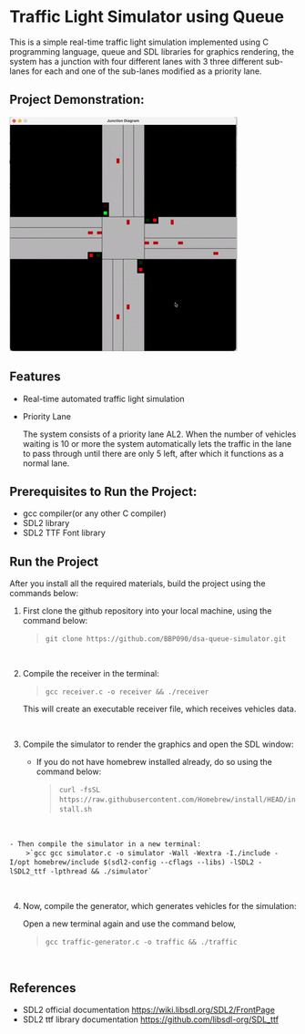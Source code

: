 <h1>Traffic Light Simulator using Queue</h1>

This is a simple real-time traffic light simulation implemented using C programming language, queue and SDL libraries for graphics rendering, the system has a junction with four different lanes with 3 three different sub-lanes for each and one of the sub-lanes modified as a priority lane.

<h2>Project Demonstration:</h2>

![traffic simulator](/traffic_simulator.gif)

<h2>Features</h2>
 
- Real-time automated traffic light simulation

- Priority Lane
    
    The system consists of a priority lane AL2. When the number of vehicles waiting is 10 or more the system automatically lets the traffic in the lane to pass through until there are only 5 left, after which it functions as a normal lane.

<h2>Prerequisites to Run the Project:</h2>

- gcc compiler(or any other C compiler)
- SDL2 library 
- SDL2 TTF Font library

<h2>Run the Project</h2>

After you install all the required materials, build the project using the commands below:

1. First clone the github repository into your local machine, using the command below:

    >`git clone https://github.com/BBP090/dsa-queue-simulator.git`
<br>

2. Compile the receiver in the terminal:

    >`gcc receiver.c -o receiver && ./receiver`

    This will create an executable receiver file, which receives vehicles data.
<br>

3. Compile the simulator to render the graphics and open the SDL window:

    - If you do not have homebrew installed already, do so using the command below:
        >`curl -fsSL https://raw.githubusercontent.com/Homebrew/install/HEAD/install.sh`
<br>

    - Then compile the simulator in a new terminal:
        >`gcc gcc simulator.c -o simulator -Wall -Wextra -I./include -I/opt homebrew/include $(sdl2-config --cflags --libs) -lSDL2 -lSDL2_ttf -lpthread && ./simulator`
<br>

4. Now, compile the generator, which generates vehicles for the simulation:

    Open a new terminal again and use the command below,
    >`gcc traffic-generator.c -o traffic && ./traffic`
<br>

<h2>References</h2>

- SDL2 official documentation https://wiki.libsdl.org/SDL2/FrontPage
- SDL2 ttf library documentation https://github.com/libsdl-org/SDL_ttf









